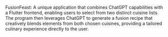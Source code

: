 
FusionFeast: A unique application that combines ChatGPT capabilities with a Flutter frontend, enabling users to select from two distinct cuisine lists. 
The program then leverages ChatGPT to generate a fusion recipe that creatively blends elements from both chosen cuisines, providing a tailored culinary experience directly to the user.
